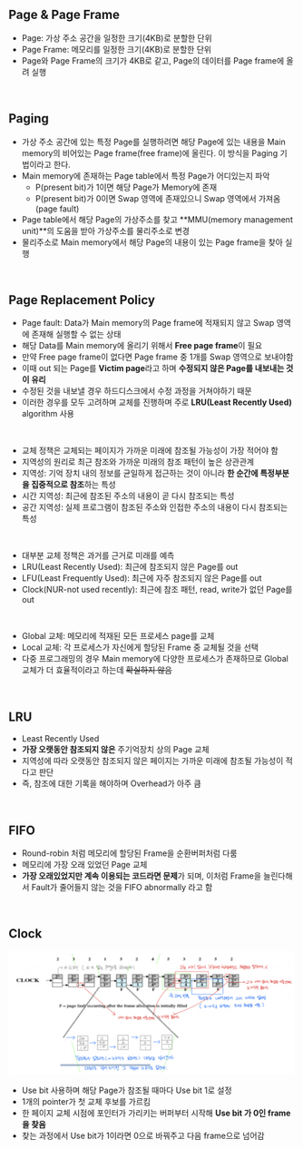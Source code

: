## Page & Page Frame

- Page: 가상 주소 공간을 일정한 크기(4KB)로 분할한 단위
- Page Frame: 메모리를 일정한 크기(4KB)로 분할한 단위
- Page와 Page Frame의 크기가 4KB로 같고, Page의 데이터를 Page frame에 올려 실행

<br>

## Paging

- 가상 주소 공간에 있는 특정 Page를 실행하려면 해당 Page에 있는 내용을 Main memory의 비어있는 Page frame(free frame)에 올린다. 이 방식을 Paging 기법이라고 한다.
- Main memory에 존재하는 Page table에서 특정 Page가 어디있는지 파악
  - P(present bit)가 1이면 해당 Page가 Memory에 존재
  - P(present bit)가 0이면 Swap 영역에 존재있으니 Swap 영역에서 가져옴 (page fault)
- Page table에서 해당 Page의 가상주소를 찾고 **MMU(memory management unit)**의 도움을 받아 가상주소를 물리주소로 변경
- 물리주소로 Main memory에서 해당 Page의 내용이 있는 Page frame을 찾아 실행

<br>

## Page Replacement Policy

- Page fault: Data가 Main memory의 Page frame에 적재되지 않고 Swap 영역에 존재해 실행할 수 없는 상태
- 해당 Data를 Main memory에 올리기 위해서 **Free page frame**이 필요
- 만약 Free page frame이 없다면 Page frame 중 1개를 Swap 영역으로 보내야함
- 이때 out 되는 Page를 **Victim page**라고 하며 **수정되지 않은 Page를 내보내는 것이 유리**
- 수정된 것을 내보낼 경우 하드디스크에서 수정 과정을 거쳐야하기 때문
- 이러한 경우를 모두 고려하며 교체를 진행하며 주로 **LRU(Least Recently Used)** algorithm 사용
<br>

- 교체 정책은 교체되는 페이지가 가까운 미래에 참조될 가능성이 가장 적어야 함
- 지역성의 원리로 최근 참조와 가까운 미래의 참조 패턴이 높은 상관관계
- 지역성: 기억 장치 내의 정보를 균일하게 접근하는 것이 아니라 **한 순간에 특정부분을 집중적으로 참조**하는 특성
- 시간 지역성: 최근에 참조된 주소의 내용이 곧 다시 참조되는 특성
- 공간 지역성: 실제 프로그램이 참조된 주소와 인접한 주소의 내용이 다시 참조되는 특성
<br>

- 대부분 교체 정책은 과거를 근거로 미래를 예측
- LRU(Least Recently Used): 최근에 참조되지 않은 Page를 out
- LFU(Least Frequently Used): 최근에 자주 참조되지 않은 Page를 out
- Clock(NUR-not used recently): 최근에 참조 패턴, read, write가 없던 Page를 out
<br>

- Global 교체: 메모리에 적재된 모든 프로세스 page를 교체
- Local 교체: 각 프로세스가 자신에게 할당된 Frame 중 교체될 것을 선택
- 다중 프로그래밍의 경우 Main memory에 다양한 프로세스가 존재하므로 Global 교체가 더 효율적이라고 하는데 ~~확실하지 않음~~

<br>

## LRU

- Least Recently Used
- **가장 오랫동안 참조되지 않은** 주기억장치 상의 Page 교체
- 지역성에 따라 오랫동안 참조되지 않은 페이지는 가까운 미래에 참조될 가능성이 적다고 판단
- 즉, 참조에 대한 기록을 해야하며 Overhead가 아주 큼

<br>

## FIFO

- Round-robin 처럼 메모리에 할당된 Frame을 순환버퍼처럼 다룸
- 메모리에 가장 오래 있었던 Page 교체
- **가장 오래있었지만 계속 이용되는 코드라면 문제**가 되며, 이처럼 Frame을 늘린다해서 Fault가 줄어들지 않는 것을 FIFO abnormally 라고 함

<br>

## Clock

![png](/operating-system/_img/clock.png)

- Use bit 사용하며 해당 Page가 참조될 때마다 Use bit 1로 설정
- 1개의 pointer가 첫 교체 후보를 가르킴
- 한 페이지 교체 시점에 포인터가 가리키는 버퍼부터 시작해 **Use bit 가 0인 frame을 찾음**
- 찾는 과정에서 Use bit가 1이라면 0으로 바꿔주고 다음 frame으로 넘어감